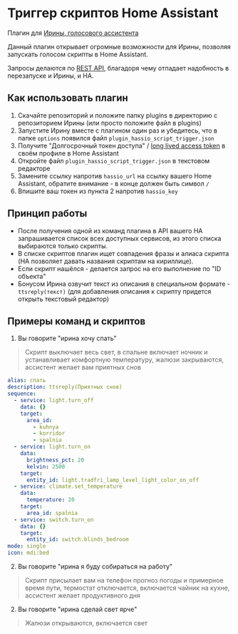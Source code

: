 # Триггер скриптов Home Assistant
Плагин для [Ирины, голосового ассистента](https://github.com/janvarev/Irene-Voice-Assistant)

Данный плагин открывает огромные возможности для Ирины, позволяя запускать голосом скрипты в Home Assistant.

Запросы делаются по [REST API](https://developers.home-assistant.io/docs/api/rest/), благадоря чему отпадает надобность в перезапуске и Ирины, и HA.

## Как использовать плагин
1. Скачайте репозиторий и положите папку plugins в директорию с репозиторием Ирины (или просто положите файл в plugins)
2. Запустите Ирину вместе с плагином один раз и убедитесь, что в папке `options` появился файл `plugin_hassio_script_trigger.json`
3. Получите "Долгосрочный токен доступа" / [long lived access token](https://developers.home-assistant.io/docs/auth_api/#long-lived-access-token) в своём профиле в Home Assistant
4. Откройте файл `plugin_hassio_script_trigger.json` в текстовом редакторе
5. Замените ссылку напротив `hassio_url` на ссылку вашего Home Assistant, обратите внимание - в конце должен быть символ `/`
6. Впишите ваш токен из пункта 2 напротив `hassio_key`

## Принцип работы
- После получения одной из команд плагина в API вашего HA запрашивается список всех доступных сервисов, из этого списка выбираются только скрипты.
- В списке скриптов плагин ищет совпадения фразы и алиаса скрипта (HA позволяет давать названия скриптам на кириллице).
- Если скрипт нашёлся - делается запрос на его выполнение по "ID объекта"
- Бонусом Ирина озвучит текст из описания в специальном формате - `ttsreply(текст)` (для добавления описания к скрипту придется открыть текстовый редактор)

## Примеры команд и скриптов
1. Вы говорите "ирина хочу спать"

>Скрипт выключает весь свет, в спальне включает ночник и устанавливает комфортную температуру, жалюзи закрываются, ассистент желает вам приятных снов

```YAML
alias: спать
description: ttsreply(Приятных снов)
sequence:
  - service: light.turn_off
    data: {}
    target:
      area_id:
        - kuhnya
        - korridor
        - spalnia
  - service: light.turn_on
    data:
      brightness_pct: 20
      kelvin: 2500
    target:
      entity_id: light.tradfri_lamp_level_light_color_on_off
  - service: climate.set_temperature
    data:
      temperature: 20
    target:
      area_id: spalnia
  - service: switch.turn_on
    data: {}
    target:
      entity_id: switch.blinds_bedroom
mode: single
icon: mdi:bed
```

2. Вы говорите "ирина я буду собираться на работу"

>Скрипт присылает вам на телефон прогноз погоды и примерное время пути, термостат отключается, включается чайник на кухне, ассистент желает  продуктивного дня

2. Вы говорите "ирина сделай свет ярче"

>Жалюзи открываются, включается свет

